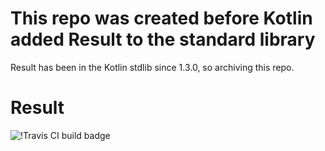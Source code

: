 # This repo was created before Kotlin added Result to the standard library

Result has been in the Kotlin stdlib since 1.3.0, so archiving this repo.

# Result

![!Travis CI build badge](https://travis-ci.org/RobotPajamas/Result.svg?branch=master)

